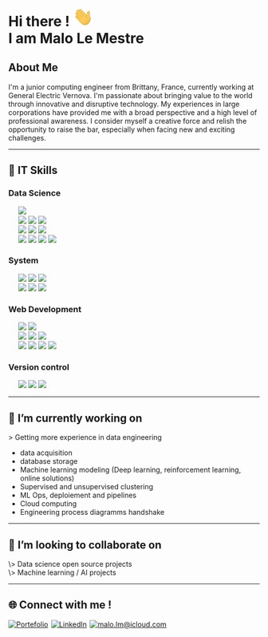<h1> Hi there ! <img src='./assets/hello.gif' width="40px"> <br> I am Malo Le Mestre  </h1>

## About Me
I'm a junior computing engineer from Brittany, France, currently working at General Electric Vernova. I'm passionate about bringing value to the world through innovative and disruptive technology. My experiences in large corporations have provided me with a broad perspective and a high level of professional awareness. I consider myself a creative force and relish the opportunity to raise the bar, especially when facing new and exciting challenges.


___

<h2> 🚀 IT Skills </h2>

<h3> Data Science </h3>

<p style="margin-top:7px">
   <div>
   &nbsp;&nbsp;&nbsp;&nbsp; 
      <img src="https://img.shields.io/badge/-Python wide skills-blue?logo=python&logoColor=yellow&style=flat-square" height="40">
    </div>
   <div>
      &nbsp;&nbsp;&nbsp;&nbsp;
      <img src="https://img.shields.io/badge/SQL-3C75B7?&style=flat-square" height="30">
      <img src="https://img.shields.io/badge/-MySQL-ded?logo=mysql&logoColor=blue&style=flat-square" height="30"> 
      <img src="https://img.shields.io/badge/PostgreSQL-375577?logo=postgresql&logoColor=white&style=flat-square" height="30"> 
   </div>
   <div>
      &nbsp;&nbsp;&nbsp;&nbsp;
      <img src="https://img.shields.io/badge/tensorflow-orange?logo=tensorflow&logoColor=white&style=flat-square" height="30"> 
      <img src="https://img.shields.io/badge/sklearn-blue?logo=scikitlearn&style=flat-square" height="30"> 
      <img src="https://img.shields.io/badge/pytorch (soon)-252527?logo=pytorch&style=flat-square" height="30"> 
   </div> 
   <div>
    &nbsp;&nbsp;&nbsp;&nbsp;
      <img src="https://img.shields.io/badge/Clustering-3C75B7?style=flat-square" height="30">
      <img src="https://img.shields.io/badge/DTW-grey" height="30">
      <img src="https://img.shields.io/badge/DBSCAN-grey" height="30">
      <img src="https://img.shields.io/badge/KMEANS-grey" height="30"> 
   </div> 
</p>



<h3> System </h3>
<p> 
   <div style="margin-top:7px">
      &nbsp;&nbsp;&nbsp;&nbsp;
      <img src="https://img.shields.io/badge/Docker-2E5A8D?logo=docker&logoColor=white&style=flat-square" height="30">
      <img src="https://img.shields.io/badge/VirtualBox-ded?logo=virtualbox&logoColor=blue&style=flat-square"height="30"> 
      <img src="https://img.shields.io/badge/Kubernetes (soon)-blue?logo=kubernetes&logoColor=white&style=flat-square" height="30">  
   </div>
   <div>
      &nbsp;&nbsp;&nbsp;&nbsp;
      <img src="https://img.shields.io/badge/Linux-black?logo=linux&logoColor=yellow&style=flat-square" height="30">
      <img src="https://img.shields.io/badge/MacOS-888888?logo=macos&logoColor=white&style=flat-square" height="30">
      <img src="https://img.shields.io/badge/GNU bash-333333?logo=gnubash&logoColor=00ff00&style=flat-square" height="30">   
   </div> 
</p>


<h3> Web Development </h3>

<p>
   <div style="margin-top:7px">
      &nbsp;&nbsp;&nbsp;&nbsp; 
      <img src="https://img.shields.io/badge/Vue.js-569D74?logo=vuedotjs&logoColor=white&style=flat-square" height="30">
      <img src="https://img.shields.io/badge/Node.js-86A94A?logo=nodedotjs&logoColor=white&style=flat-square" height="30">
   </div>
   <div>
      &nbsp;&nbsp;&nbsp;&nbsp;
      <img src="https://img.shields.io/badge/HTML-orange?logo=html5&logoColor=white&style=flat-square" height="30">
      <img src="https://img.shields.io/badge/CSS-ded?logo=css3&logoColor=blue&style=flat-square" height="30">
      <img src="https://img.shields.io/badge/JavaScript-D1A241?logo=javascript&logoColor=white&style=flat-square"height="30"> 
   </div>

   <div>
      &nbsp;&nbsp;&nbsp;&nbsp;
      <img src="https://img.shields.io/badge/Firebase-blue?logo=firebase&style=flat-square&logoColor='987E2B'" height="30"> 
      <img src="https://img.shields.io/badge/Hosting-grey?logo=firebase&logoColor='987E2B'" height="30">  
      <img src="https://img.shields.io/badge/Authentication-grey?logo=firebase&logoColor='987E2B'" height="30">  
      <img src="https://img.shields.io/badge/RealtimeDB-grey?logo=firebase&logoColor='987E2B'" height="30">    
   </div> 
</p>



<h3> Version control </h3>

<p style="margin-top:7px">
   &nbsp;&nbsp;&nbsp;&nbsp;
   <img src="https://img.shields.io/badge/Git-black?logo=git&style=flat-square" id="standard-tag">
   <img src="https://img.shields.io/badge/GitHub-181717?logo=github&style=flat-square" id="standard-tag">
   <img src="https://img.shields.io/badge/GitLab-ef9b24?logo=gitlab&logoColor=white&style=flat-square" id="standard-tag"> 
</p> 

___
<h2>🔭 I’m currently working on </h2>

\> Getting more experience in data engineering
   - data acquisition
   - database storage
   - Machine learning modeling (Deep learning, reinforcement learning, online solutions)
   - Supervised and unsupervised clustering
   - ML Ops, deploiement and pipelines
   - Cloud computing
   - Engineering process diagramms
handshake
___
<h2>🤝 I’m looking to collaborate on </h2>
\> Data science open source projects <br>
\> Machine learning / AI projects


___
<h2>🌐 Connect with me ! </h2>

<div style="margin-top:7px"> 
   <!-- Let one empty line bellow, else it doesn't work -->

   <a style="padding-right:2px" href="https://malolm.com" target="_blank">![Portefolio](https://img.shields.io/badge/Portefolio-green?style=for-the-badge&logo=vuedotjs&logoColor=white)</a>
   <a style="padding-right:2px" href="https://www.linkedin.com/in/malo-le-mestre/" target="_blank">![LinkedIn](https://img.shields.io/badge/LinkedIn-0077B5?style=for-the-badge&logo=linkedin&logoColor=white)</a> 
   <a style="padding-right:2px" href="mailto:malo.lm@icloud.com">![malo.lm@icloud.com](https://img.shields.io/badge/Email-D14836?style=for-the-badge&logo=maildotru&logoColor=white)</a>

</div>



<!-- 
_This README is a work in progress. Stay tuned for more updates!_

icons: 
- https://simpleicons.org/?q=mail 
- https://shields.io
-->